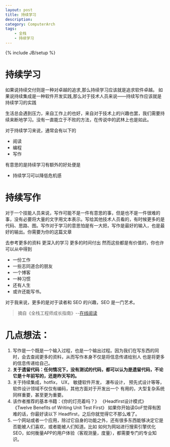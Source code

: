 ```yaml
---
layout: post
title: 持续学习
description:
category: ComputerArch
tags:
    - 全栈
    - 持续学习
---
```

{% include JB/setup %}

# 持续学习

如果说持续交付则是一种对卓越的追求,那么持续学习应该就是追求软件卓越。 如果说持续集成是一种软件开发实践,那么对于技术人员来说——持续写作应该就是持续学习的实践

生活总会遇到压力，来自工作上的也好，来自对于技术上的兴趣也罢，我们需要持续来断地学习。没有一直能立于不败的方法，在传说中的武林上也是如此。

对于持续学习来说，通常会有以下的

* 阅读
* 编程
* 写作

有意思的是持续学习有额外的好处便是

* 持续学习可以降低危机感

# 持续写作

对于一个技能人员来说，写作可能不是一件有意思的事，但是也不是一件很难的事，没有必要将大量的文字用文本表示。写给其他技术人员看的，有时候更多的是代码、思路、图。写作对于学习的意思怕是有一大把，写作是最好的输入，也是最好的输出。你需要为你的这篇文章

去参考更多的资料
更深入的学习
更多的时间付出
然而这些都是有价值的，你也许可以从中得到

* 一份工作
* 一些志同道合的朋友
* 一个博客
* 一种习惯
* 还有人生
* 或许还能写书。

对于我来说，更多的是对于读者和 SEO 的兴趣，SEO 是一门艺术。

>摘自《全栈工程师成长指南》--[在线阅读](http://growth.phodal.com/)

# 几点想法：

1. 写作是一个既是一个输入过程，也是一个输出过程。因为我们在写东西的同时，会去查阅更多的资料，从而写作本身不仅是将信息传递给别人
也是将更多的信息传递给自己。
2. **关于遗留代码：任何情况下，没有测试的代码，都可以认为是遗留代码，不论它是十年前写的，还是昨天写的。**
3. 关于持续集成，hotfix， UX， 敏捷软件开发， 瀑布设计， 预先式设计等等，软件设计领域不仅仅有编码，其他方面对于开发出一个
有用的，大型复杂系统同样重要，甚至更为重要。
4. 该作者推荐的基本书籍：《你的灯亮着吗？》 《Headfirst设计模式》 《Twelve Benefits of Writing Unit Test First》
如果你开始读GoF觉得有困难的话，你最好读以下 Headfirst，之后你就觉得它不那么难了。
5. 一个网站或者一个应用，除过它自身的功能之外，还有很多东西能够决定它是否能被人们喜欢，或者能被人们知道。比如
如何为网站进行搜索引擎优化SEO，如何衡量APP的用户体验（客观测量，度量），都需要专门的专业知识。
